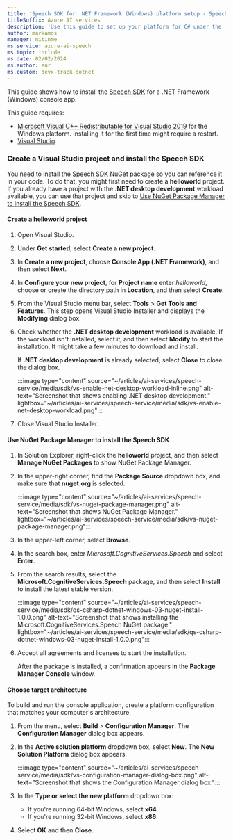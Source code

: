 ```yaml
---
title: 'Speech SDK for .NET Framework (Windows) platform setup - Speech service'
titleSuffix: Azure AI services
description: 'Use this guide to set up your platform for C# under the .NET Framework for Windows with the Speech SDK.'
author: markamos
manager: nitinme
ms.service: azure-ai-speech
ms.topic: include
ms.date: 02/02/2024
ms.author: eur
ms.custom: devx-track-dotnet
---
```


This guide shows how to install the [Speech SDK](~/articles/ai-services/speech-service/speech-sdk.md) for a .NET Framework (Windows) console app.

This guide requires:

- [Microsoft Visual C++ Redistributable for Visual Studio 2019](https://support.microsoft.com/topic/the-latest-supported-visual-c-downloads-2647da03-1eea-4433-9aff-95f26a218cc0) for the Windows platform. Installing it for the first time might require a restart.
- [Visual Studio](https://visualstudio.microsoft.com/downloads/).

### Create a Visual Studio project and install the Speech SDK

You need to install the [Speech SDK NuGet package](https://aka.ms/csspeech/nuget) so you can reference it in your code. To do that, you might first need to create a **helloworld** project. If you already have a project with the **.NET desktop development** workload available, you can use that project and skip to [Use NuGet Package Manager to install the Speech SDK](#use-nuget-package-manager-to-install-the-speech-sdk).

#### Create a helloworld project

1. Open Visual Studio.

1. Under **Get started**, select **Create a new project**.

1. In **Create a new project**, choose **Console App (.NET Framework)**, and then select **Next**.

1. In **Configure your new project**, for **Project name** enter *helloworld*, choose or create the directory path in **Location**, and then select **Create**.

1. From the Visual Studio menu bar, select **Tools** > **Get Tools and Features**. This step opens Visual Studio Installer and displays the **Modifying** dialog box.

1. Check whether the **.NET desktop development** workload is available. If the workload isn't installed, select it, and then select **Modify** to start the installation. It might take a few minutes to download and install.

   If **.NET desktop development** is already selected, select **Close** to close the dialog box.

   :::image type="content" source="~/articles/ai-services/speech-service/media/sdk/vs-enable-net-desktop-workload-inline.png" alt-text="Screenshot that shows enabling .NET desktop development." lightbox="~/articles/ai-services/speech-service/media/sdk/vs-enable-net-desktop-workload.png":::

1. Close Visual Studio Installer.

#### Use NuGet Package Manager to install the Speech SDK

1. In Solution Explorer, right-click the **helloworld** project, and then select **Manage NuGet Packages** to show NuGet Package Manager.

1. In the upper-right corner, find the **Package Source** dropdown box, and make sure that **nuget.org** is selected.

   :::image type="content" source="~/articles/ai-services/speech-service/media/sdk/vs-nuget-package-manager.png" alt-text="Screenshot that shows NuGet Package Manager." lightbox="~/articles/ai-services/speech-service/media/sdk/vs-nuget-package-manager.png":::

1. In the upper-left corner, select **Browse**.

1. In the search box, enter *Microsoft.CognitiveServices.Speech* and select **Enter**.

1. From the search results, select the **Microsoft.CognitiveServices.Speech** package, and then select **Install** to install the latest stable version.

   :::image type="content" source="~/articles/ai-services/speech-service/media/sdk/qs-csharp-dotnet-windows-03-nuget-install-1.0.0.png" alt-text="Screenshot that shows installing the Microsoft.CognitiveServices.Speech NuGet package." lightbox="~/articles/ai-services/speech-service/media/sdk/qs-csharp-dotnet-windows-03-nuget-install-1.0.0.png":::

1. Accept all agreements and licenses to start the installation.

   After the package is installed, a confirmation appears in the **Package Manager Console** window.

#### Choose target architecture

To build and run the console application, create a platform configuration that matches your computer's architecture.

1. From the menu, select **Build** > **Configuration Manager**. The **Configuration Manager** dialog box appears.

1. In the **Active solution platform** dropdown box, select **New**. The **New Solution Platform** dialog box appears.

   :::image type="content" source="~/articles/ai-services/speech-service/media/sdk/vs-configuration-manager-dialog-box.png" alt-text="Screenshot that shows the Configuration Manager dialog box.":::

1. In the **Type or select the new platform** dropdown box:

   - If you're running 64-bit Windows, select **x64**.
   - If you're running 32-bit Windows, select **x86**.

1. Select **OK** and then **Close**.

